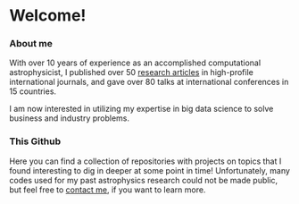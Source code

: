 # Welcome!

### About me
With over 10 years of experience as an accomplished computational astrophysicist, I published over 50 [research articles](https://inspirehep.net/authors/1274022?ui-citation-summary=true) in high-profile international journals, and gave over 80 talks at international conferences in 15 countries.

I am now interested in utilizing my expertise in big data science to solve business and industry problems. 

### This Github
Here you can find a collection of repositories with projects on topics that I found interesting to dig in deeper at some point in time! Unfortunately, many codes used for my past astrophysics research could not be made public, but feel free to [contact me](https://www.linkedin.com/in/alexandre-barreira-367b68136/), if you want to learn more.
